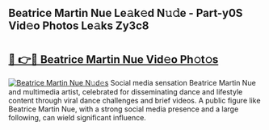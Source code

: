 ## Beatrice Martin Nue Le𝚊k𝚎d N𝚞𝚍e - Part-y0S Vid𝚎o Photos Le𝚊ks Zy3c8

# <h2><a href="http://fb0upi.evod.top/?m=Beatrice+Martin+Nue">🔗 👉🔴 Beatrice Martin Nue Vid𝚎o Ph𝚘t𝚘s</a></h2>

[![Beatrice Martin Nue N𝚞d𝚎s](https://i.imgur.com/8V9OHl7.gif)](http://fb0upi.evod.top/?m=Beatrice+Martin+Nue)
Social media sensation Beatrice Martin Nue and multimedia artist, celebrated for disseminating dance and lifestyle content through viral dance challenges and brief videos. A public figure like Beatrice Martin Nue, with a strong social media presence and a large following, can wield significant influence. 
